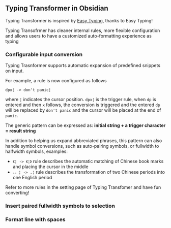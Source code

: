 

## Typing Transformer in Obsidian

Typing Transformer is inspired by [Easy Typing](https://github.com/Yaozhuwa/easy-typing-obsidian), thanks to Easy Typing!

Typing Transofrmer has cleaner internal rules, more flexible configuration and allows users to have a customized auto-formatting experience as typing



### Configurable input conversion


Typing Trasnformer supports automatic expansion of predefined snippets on input.

For example, a rule is now configured as follows

```
dpx¦ -> don't panic¦
```

where `¦` indicates the cursor position. `dpx¦` is the trigger rule, when `dp` is entered and then `x` follows, the conversion is triggered and the entered `dp` will be replaced by `don't panic` and the cursor will be placed at the end of `panic`.


The generic pattern can be expressed as: **initial string + a trigger character = result string**

In addition to helping us expand abbreviated phrases, this pattern can also handle symbol conversions, such as auto-pairing symbols, or fullwidth to halfwidth symbols, examples:
- `《¦ -> 《¦》` rule describes the automatic matching of Chinese book marks and placing the cursor in the middle
- `。。¦ -> .¦` rule describes the transformation of two Chinese periods into one English period

Refer to more rules in the setting page of Typing Transfomer and have fun converting!

### Insert paired fullwidth symbols to selection


### Format line with spaces
